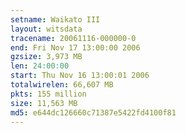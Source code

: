 ```yaml
---
setname: Waikato III
layout: witsdata
tracename: 20061116-000000-0
end: Fri Nov 17 13:00:00 2006
gzsize: 3,973 MB
len: 24:00:00
start: Thu Nov 16 13:00:01 2006
totalwirelen: 66,607 MB
pkts: 155 million
size: 11,563 MB
md5: e644dc126660c71387e5422fd4100f81
---
```

